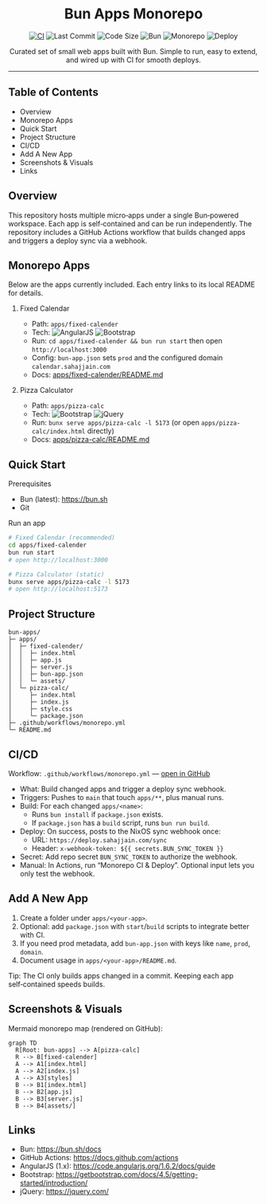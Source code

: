 <div align="center">

# Bun Apps Monorepo

[![CI](https://img.shields.io/github/actions/workflow/status/SahajJain01/bun-apps/monorepo.yml?branch=main&label=CI&logo=github&style=for-the-badge)](https://github.com/SahajJain01/bun-apps/actions/workflows/monorepo.yml)
![Last Commit](https://img.shields.io/github/last-commit/SahajJain01/bun-apps?style=for-the-badge)
![Code Size](https://img.shields.io/github/languages/code-size/SahajJain01/bun-apps?style=for-the-badge)
![Bun](https://img.shields.io/badge/Bun-1.x-000000?logo=bun&logoColor=white&style=for-the-badge)
![Monorepo](https://img.shields.io/badge/Monorepo-Apps%20Workspace-6c5ce7?style=for-the-badge)
![Deploy](https://img.shields.io/badge/Deploy-NixOS%20Sync-5277C3?logo=nixos&logoColor=white&style=for-the-badge)

Curated set of small web apps built with Bun. Simple to run, easy to extend, and wired up with CI for smooth deploys.

</div>

---

## Table of Contents

- Overview
- Monorepo Apps
- Quick Start
- Project Structure
- CI/CD
- Add A New App
- Screenshots & Visuals
- Links

## Overview

This repository hosts multiple micro‑apps under a single Bun‑powered workspace. Each app is self‑contained and can be run independently. The repository includes a GitHub Actions workflow that builds changed apps and triggers a deploy sync via a webhook.

## Monorepo Apps

Below are the apps currently included. Each entry links to its local README for details.

1) Fixed Calendar
   - Path: `apps/fixed-calender`
   - Tech: ![AngularJS](https://img.shields.io/badge/AngularJS-1.6-c3002f?logo=angular&logoColor=white&style=flat-square) ![Bootstrap](https://img.shields.io/badge/Bootstrap-4.5-7952B3?logo=bootstrap&logoColor=white&style=flat-square)
   - Run: `cd apps/fixed-calender && bun run start` then open `http://localhost:3000`
   - Config: `bun-app.json` sets `prod` and the configured domain `calendar.sahajjain.com`
   - Docs: [apps/fixed-calender/README.md](apps/fixed-calender/README.md)

2) Pizza Calculator
   - Path: `apps/pizza-calc`
   - Tech: ![Bootstrap](https://img.shields.io/badge/Bootstrap-4.5-7952B3?logo=bootstrap&logoColor=white&style=flat-square) ![jQuery](https://img.shields.io/badge/jQuery-3.x-0769AD?logo=jquery&logoColor=white&style=flat-square)
   - Run: `bunx serve apps/pizza-calc -l 5173` (or open `apps/pizza-calc/index.html` directly)
   - Docs: [apps/pizza-calc/README.md](apps/pizza-calc/README.md)

## Quick Start

Prerequisites
- Bun (latest): https://bun.sh
- Git

Run an app
```bash
# Fixed Calendar (recommended)
cd apps/fixed-calender
bun run start
# open http://localhost:3000

# Pizza Calculator (static)
bunx serve apps/pizza-calc -l 5173
# open http://localhost:5173
```

## Project Structure

```text
bun-apps/
├─ apps/
│  ├─ fixed-calender/
│  │  ├─ index.html
│  │  ├─ app.js
│  │  ├─ server.js
│  │  ├─ bun-app.json
│  │  └─ assets/
│  └─ pizza-calc/
│     ├─ index.html
│     ├─ index.js
│     ├─ style.css
│     └─ package.json
├─ .github/workflows/monorepo.yml
└─ README.md
```

## CI/CD

Workflow: `.github/workflows/monorepo.yml` — [open in GitHub](https://github.com/SahajJain01/bun-apps/actions/workflows/monorepo.yml)

- What: Build changed apps and trigger a deploy sync webhook.
- Triggers: Pushes to `main` that touch `apps/**`, plus manual runs.
- Build: For each changed `apps/<name>`:
  - Runs `bun install` if `package.json` exists.
  - If `package.json` has a `build` script, runs `bun run build`.
- Deploy: On success, posts to the NixOS sync webhook once:
  - URL: `https://deploy.sahajjain.com/sync`
  - Header: `x-webhook-token: ${{ secrets.BUN_SYNC_TOKEN }}`
- Secret: Add repo secret `BUN_SYNC_TOKEN` to authorize the webhook.
- Manual: In Actions, run “Monorepo CI & Deploy”. Optional input lets you only test the webhook.

## Add A New App

1) Create a folder under `apps/<your-app>`.
2) Optional: add `package.json` with `start`/`build` scripts to integrate better with CI.
3) If you need prod metadata, add `bun-app.json` with keys like `name`, `prod`, `domain`.
4) Document usage in `apps/<your-app>/README.md`.

Tip: The CI only builds apps changed in a commit. Keeping each app self‑contained speeds builds.

## Screenshots & Visuals

Mermaid monorepo map (rendered on GitHub):

```mermaid
graph TD
  R[Root: bun-apps] --> A[pizza-calc]
  R --> B[fixed-calender]
  A --> A1[index.html]
  A --> A2[index.js]
  A --> A3[styles]
  B --> B1[index.html]
  B --> B2[app.js]
  B --> B3[server.js]
  B --> B4[assets/]
```

## Links

- Bun: https://bun.sh/docs
- GitHub Actions: https://docs.github.com/actions
- AngularJS (1.x): https://code.angularjs.org/1.6.2/docs/guide
- Bootstrap: https://getbootstrap.com/docs/4.5/getting-started/introduction/
- jQuery: https://jquery.com/



